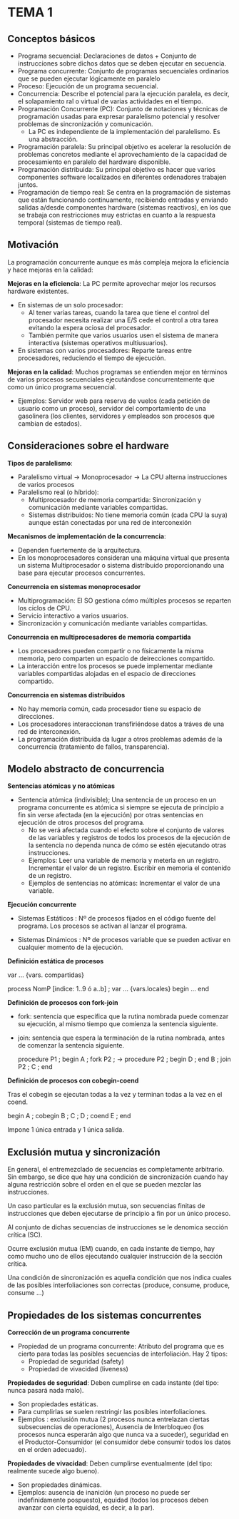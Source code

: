 # TEMA 1
## Conceptos básicos

- Programa secuencial: Declaraciones de datos + Conjunto de instrucciones sobre dichos datos que se deben ejecutar en secuencia.
- Programa concurrente: Conjunto de programas secuenciales ordinarios que se pueden ejecutar lógicamente en paralelo
- Proceso: Ejecución de un programa secuencial.
- Concurrencia: Describe el potencial para la ejecución paralela, es decir, el solapamiento ral o virtual de varias actividades en el tiempo.
- Programación Concurrente (PC): Conjunto de notaciones y técnicas de programación usadas para expresar paralelismo potencial y resolver problemas de sincronización y comunicación.
  - La PC es independiente de la implementación del paralelismo. Es una abstracción.
- Programación paralela: Su principal objetivo es acelerar la resolución de problemas concretos mediante el aprovechamiento de la capacidad de procesamiento en paralelo del hardware disponible.
- Programación distribuida: Su principal objetivo es hacer que varios componentes software localizados en diferentes ordenadores trabajen juntos.
- Programación de tiempo real: Se centra en la programación de sistemas que están funcionando continuamente, recibiendo entradas y enviando salidas a/desde componentes hardware (sistemas reactivos), en los que se trabaja con restricciones muy estrictas en cuanto a la respuesta temporal (sistemas de tiempo real).

## Motivación

La programación concurrente aunque es más compleja mejora la eficiencia y hace mejoras en la calidad:

**Mejoras en la eficiencia**: La PC permite aprovechar mejor los recursos hardware existentes.
  - En sistemas de un solo procesador:
    - Al tener varias tareas, cuando la tarea que tiene el control del procesador necesita realizar una E/S cede el control a otra tarea evitando la espera ociosa del procesador.
    - También permite que varios usuarios usen el sistema de manera interactiva (sistemas operativos multiusuarios).
  - En sistemas con varios procesadores: Reparte tareas entre procesadores, reduciendo el tiempo de ejecución.

**Mejoras en la calidad**: Muchos programas se entienden mejor en términos de varios procesos secuenciales ejecutándose concurrentemente que como un único programa secuencial.
  - Ejemplos: Servidor web para reserva de vuelos (cada petición de usuario como un proceso), servidor del comportamiento de una gasolinera (los clientes, servidores y empleados son procesos que cambian de estados).

## Consideraciones sobre el hardware

**Tipos de paralelismo**:
  - Paralelismo virtual -> Monoprocesador -> La CPU alterna instrucciones de varios procesos
  - Paralelismo real (o híbrido):
    - Multiprocesador de memoria compartida: Sincronización y comunicación mediante variables compartidas.
    - Sistemas distribuidos: No tiene memoria común (cada CPU la suya) aunque están conectadas por una red de interconexión

**Mecanismos de implementación de la concurrencia**:
  - Dependen fuertemente de la arquitectura.
  - En los monoprocesadores consideran una máquina virtual que presenta un sistema Multiprocesador o sistema distribuido proporcionando una base para ejecutar procesos concurrentes.

**Concurrencia en sistemas monoprocesador**
  - Multiprogramación: El SO gestiona cómo múltiples procesos se reparten los ciclos de CPU.
  - Servicio interactivo a varios usuarios.
  - Sincronización y comunicación mediante variables compartidas.

**Concurrencia en multiprocesadores de memoria compartida**

  - Los procesadores pueden compartir o no físicamente la misma memoria, pero comparten un espacio de deirecciones compartido.
  - La interacción entre los procesos se puede implementar mediante variables compartidas  alojadas en el espacio de direcciones compartido.

**Concurrencia en sistemas distribuidos**

  - No hay memoria común, cada procesador tiene su espacio de direcciones.
  - Los procesadores interaccionan transfiriéndose datos a tráves de una red de interconexión.
  - La programación distribuida da lugar a otros problemas además de la concurrencia (tratamiento de fallos, transparencia).

## Modelo abstracto de concurrencia

**Sentencias atómicas y no atómicas**

- Sentencia atómica (indivisible); Una sentencia de un proceso en un programa concurrente es atómica si siempre se ejecuta de principio a fin sin verse afectada (en la ejecución) por otras sentencias en ejecución de otros procesos del programa.
  - No se verá afectada cuando el efecto sobre el conjunto de valores de las variables y registros de todos los procesos de la ejecución de la sentencia no dependa nunca de cómo se estén ejecutando otras instrucciones.
  - Ejemplos: Leer una variable de memoria y meterla en un registro. Incrementar el valor de un registro. Escribir en memoria el contenido de un registro.
  - Ejemplos de sentencias no atómicas: Incrementar el valor de una variable.

**Ejecución concurrente**
- Sistemas Estáticos : Nº de procesos fijados en el código fuente del programa. Los procesos se activan al lanzar el programa.

- Sistemas Dinámicos : Nº de procesos variable que se pueden activar en cualquier momento de la ejecución.

**Definición estática de procesos**

var ... {vars. compartidas}

process NomP [indice: 1..9 ó a..b] ;
var ... {vars.locales}
begin
...
end

**Definición de procesos con fork-join**

- fork: sentencia que especifica que la rutina nombrada puede comenzar su ejecución, al mismo tiempo que comienza la sentencia siguiente.
- join: sentencia que espera la terminación de la rutina nombrada, antes de comenzar la sentencia siguiente.

  procedure P1 ;
  begin
  A ;
  fork P2 ; -> procedure P2 ; begin D ; end
  B ;
  join P2 ;
  C ;
  end

**Definición de procesos con cobegin-coend**

Tras el cobegin se ejecutan todas a la vez y terminan todas a la vez en el coend.

  begin
  A ;
  cobegin
    B ; C ; D ;
  coend
  E ;
  end

Impone 1 única entrada y 1 única salida.

## Exclusión mutua y sincronización

En general, el entremezclado de secuencias es completamente arbitrario. Sin embargo, se dice que hay una condición de sincronización cuando hay alguna restricción sobre el orden en el que se pueden mezclar las instrucciones.

Un caso particular es la exclusión mutua, son secuencias finitas de instrucciones que deben ejecutarse de principio a fin por un único proceso.

Al conjunto de dichas secuencias de instrucciones se le denomica sección crítica (SC).

Ocurre exclusión mutua (EM) cuando, en cada instante de tiempo, hay como mucho uno de ellos ejecutando cualquier instrucción de la sección crítica.

Una condición de sincronización es aquella condición que nos indica cuales de las posibles interfoliaciones son correctas (produce, consume, produce, consume ...)

## Propiedades de los sistemas concurrentes

**Corrección de un programa concurrente**
- Propiedad de un programa concurrente: Atributo del programa que es cierto para todas las posibles secuencias de interfoliación. Hay 2 tipos:
  - Propiedad de seguridad (safety)
  - Propiedad de vivacidad (liveness)

**Propiedades de seguridad**:
Deben cumplirse en cada instante (del tipo: nunca pasará nada malo).
  - Son propiedades estáticas.
  - Para cumplirlas se suelen restringir las posibles interfoliaciones.
  - Ejemplos : exclusión mutua (2 procesos nunca entrelazan ciertas subsecuencias de operaciones), Ausencia de Interbloqueo (los procesos nunca esperarán algo que nunca va a suceder), seguridad en el Productor-Consumidor (el consumidor debe consumir todos los datos en el orden adecuado).

**Propiedades de vivacidad**:
Deben cumplirse eventualmente (del tipo: realmente sucede algo bueno).
  - Son propiedades dinámicas.
  - Ejemplos: ausencia de inanición (un proceso no puede ser indefinidamente pospuesto), equidad (todos los procesos deben avanzar con cierta equidad, es decir, a la par).
